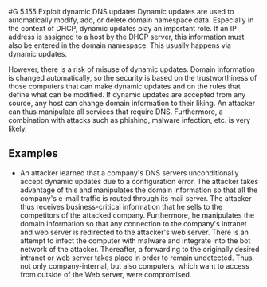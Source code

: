 #G 5.155 Exploit dynamic DNS updates
Dynamic updates are used to automatically modify, add, or delete domain namespace data. Especially in the context of DHCP, dynamic updates play an important role. If an IP address is assigned to a host by the DHCP server, this information must also be entered in the domain namespace. This usually happens via dynamic updates.

However, there is a risk of misuse of dynamic updates. Domain information is changed automatically, so the security is based on the trustworthiness of those computers that can make dynamic updates and on the rules that define what can be modified. If dynamic updates are accepted from any source, any host can change domain information to their liking. An attacker can thus manipulate all services that require DNS. Furthermore, a combination with attacks such as phishing, malware infection, etc. is very likely.



## Examples 
* An attacker learned that a company's DNS servers unconditionally accept dynamic updates due to a configuration error. The attacker takes advantage of this and manipulates the domain information so that all the company's e-mail traffic is routed through its mail server. The attacker thus receives business-critical information that he sells to the competitors of the attacked company. Furthermore, he manipulates the domain information so that any connection to the company's intranet and web server is redirected to the attacker's web server. There is an attempt to infect the computer with malware and integrate into the bot network of the attacker. Thereafter, a forwarding to the originally desired intranet or web server takes place in order to remain undetected. Thus, not only company-internal, but also computers, which want to access from outside of the Web server, were compromised.




